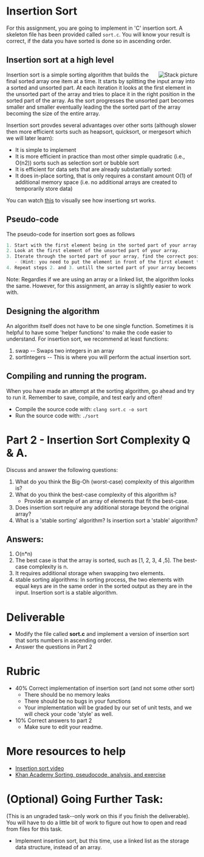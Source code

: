 
# Insertion Sort 

For this assignment, you are going to implement in 'C' insertion sort. A skeleton file has been provided called `sort.c`. You will know your result is correct, if the data you have sorted is done so in ascending order.

## Insertion sort at a high level

<img align="right" src="https://upload.wikimedia.org/wikipedia/commons/4/42/Insertion_sort.gif" alt="Stack picture">

Insertion sort is a simple sorting algorithm that builds the final sorted array one item at a time. It starts by splitting the input array into a sorted and unsorted part. At each iteration it looks at the first element in the unsorted part of the array and tries to place it in the right position in the sorted part of the array. As the sort progresses the unsorted part becomes smaller and smaller eventually leading the the sorted part of the array becoming the size of the entire array. 

Insertion sort provdes several advantages over other sorts (although slower then more efficient sorts such as heapsort, quicksort, or mergesort which we will later learn):

* It is simple to implement 
* It is more efficient in practice than most other simple quadratic (i.e., O(n2)) sorts such as selection sort or bubble sort
* It is efficient for data sets that are already substantially sorted: 
* It does in-place sorting, that is only requires a constant amount O(1) of additional memory space (i.e. no additional arrays are created to temporarily store data)

You can watch [this](https://youtu.be/OGzPmgsI-pQ) to visually see how insertiong srt works.

## Pseudo-code

The pseudo-code for insertion sort goes as follows
```c
1. Start with the first element being in the sorted part of your array.
2. Look at the first element of the unsorted part of your array. 
3. Iterate through the sorted part of your array, find the correct position where to insert the element form part 2.
   - (Hint: you need to put the element in front of the first element that is smaller than your current element. )
4. Repeat steps 2. and 3. untill the sorted part of your array becoems the entire array.
```

Note: Regardles if we are using an array or a linked list, the algorithm looks the same. However, for this assignment, an array is slightly easier to work with.

## Designing the algorithm

An algorithm itself does not have to be one single function. Sometimes it is helpful to have some 'helper functions' to make the code easier to understand. For insertion sort, we recommend at least functions: 

1. swap -- Swaps two integers in an array
2. sortIntegers -- This is where you will perform the actual insertion sort.

## Compiling and running the program.

When you have made an attempt at the sorting algorithm, go ahead and try to run it. Remember to save, compile, and test early and often!

* Compile the source code with: `clang sort.c -o sort`
* Run the source code with: `./sort`

# Part 2 - Insertion Sort Complexity Q & A.

Discuss and answer the following questions:

1. What do you think the Big-Oh (worst-case) complexity of this algorithm is? 
2. What do you think the best-case complexity of this algorithm is?
   - Provide an example of an array of elements that fit the best-case.
3. Does insertion sort require any additional storage beyond the original array? 
4. What is a 'stable sorting' algorithm? Is insertion sort a 'stable' algorithm?

## Answers:

1. O(n*n)
2. The best case is that the array is sorted, such as [1, 2, 3, 4 ,5]. The best-case complexity is n.
3. It requires additional storage when swapping two elements.
4. stable sorting algorithms: In sorting process, the two elements with equal keys are in the same order in the sorted output as they are in the input. Insertion sort is a stable algorithm.

# Deliverable

- Modify the file called **sort.c** and implement a version of insertion sort that sorts numbers in ascending order.
- Answer the questions in Part 2
  
# Rubric

- 40% Correct implementation of insertion sort (and not some other sort)
  - There should be no memory leaks
  - There should be no bugs in your functions 
  - Your implementation will be graded by our set of unit tests, and we will check your code 'style' as well.  
- 10% Correct answers to part 2
   - Make sure to edit your readme.

# More resources to help

- [Insertion sort video](https://www.youtube.com/watch?v=OGzPmgsI-pQ)
- [Khan Academy Sorting, pseudocode, analysis, and exercise](https://www.khanacademy.org/computing/computer-science/algorithms/insertion-sort/a/insertion-sort)

# (Optional) Going Further Task:

(This is an ungraded task--only work on this if you finish the deliverable). You will have to do a little bit of work to figure out how to open and read from files for this task.

- Implement insertion sort, but this time, use a linked list as the storage data structure, instead of an array.

